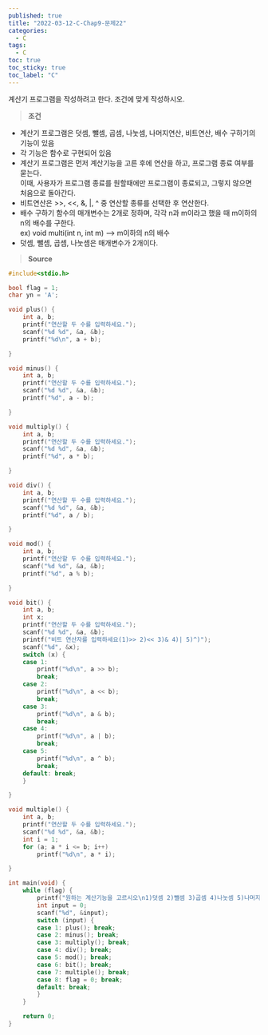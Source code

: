 ```yaml
---
published: true
title: "2022-03-12-C-Chap9-문제22"
categories:
  - C
tags:
  - C
toc: true
toc_sticky: true
toc_label: "C"
---
```


계산기 프로그램을 작성하려고 한다. 조건에 맞게 작성하시오.

> **조건**

- 계산기 프로그램은 덧셈, 뺄셈, 곱셈, 나눗셈, 나머지연산, 비트연산, 배수 구하기의 기능이 있음
- 각 기능은 함수로 구현되어 있음
- 계산기 프로그램은 먼저 계산기능을 고른 후에 연산을 하고, 프로그램 종료 여부를 묻는다.  
  이때, 사용자가 프로그램 종료를 원할때에만 프로그램이 종료되고, 그렇지 않으면 처음으로 돌아간다.
- 비트연산은 >>, <<, &, |, ^ 중 연산할 종류를 선택한 후 연산한다.
- 배수 구하기 함수의 매개변수는 2개로 정하며, 각각 n과 m이라고 했을 때 m이하의 n의 배수를 구한다.  
  ex) void multi(int n, int m) --> m이하의 n의 배수
- 덧셈, 뺄셈, 곱셈, 나눗셈은 매개변수가 2개이다.

> **Source**

```C++
#include<stdio.h>

bool flag = 1;
char yn = 'A';

void plus() {
	int a, b;
	printf("연산할 두 수를 입력하세요.");
	scanf("%d %d", &a, &b);
	printf("%d\n", a + b);

}

void minus() {
	int a, b;
	printf("연산할 두 수를 입력하세요.");
	scanf("%d %d", &a, &b);
	printf("%d", a - b);

}

void multiply() {
	int a, b;
	printf("연산할 두 수를 입력하세요.");
	scanf("%d %d", &a, &b);
	printf("%d", a * b);

}

void div() {
	int a, b;
	printf("연산할 두 수를 입력하세요.");
	scanf("%d %d", &a, &b);
	printf("%d", a / b);

}

void mod() {
	int a, b;
	printf("연산할 두 수를 입력하세요.");
	scanf("%d %d", &a, &b);
	printf("%d", a % b);

}

void bit() {
	int a, b;
	int x;
	printf("연산할 두 수를 입력하세요.");
	scanf("%d %d", &a, &b);
	printf("비트 연산자를 입력하세요(1)>> 2)<< 3)& 4)| 5)^)");
	scanf("%d", &x);
	switch (x) {
	case 1:
		printf("%d\n", a >> b);
		break;
	case 2:
		printf("%d\n", a << b);
		break;
	case 3:
		printf("%d\n", a & b);
		break;
	case 4:
		printf("%d\n", a | b);
		break;
	case 5:
		printf("%d\n", a ^ b);
		break;
	default: break;
	}

}

void multiple() {
	int a, b;
	printf("연산할 두 수를 입력하세요.");
	scanf("%d %d", &a, &b);
	int i = 1;
	for (a; a * i <= b; i++)
		printf("%d\n", a * i);

}

int main(void) {
	while (flag) {
		printf("원하는 계산기능을 고르시오\n1)덧셈 2)뺄셈 3)곱셈 4)나눗셈 5)나머지연산 6)비트연산 7)배수 구하기 8)종료\n");
		int input = 0;
		scanf("%d", &input);
		switch (input) {
		case 1: plus(); break;
		case 2: minus(); break;
		case 3: multiply(); break;
		case 4: div(); break;
		case 5: mod(); break;
		case 6: bit(); break;
		case 7: multiple(); break;
		case 8: flag = 0; break;
		default: break;
		}
	}

	return 0;
}
```
